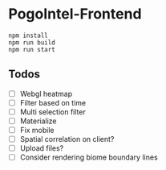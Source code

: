 # PogoIntel-Frontend

```
npm install
npm run build
npm run start
```


## Todos
- [ ]  Webgl heatmap
- [ ]  Filter based on time
- [ ]  Multi selection filter
- [ ]  Materialize
- [ ]  Fix mobile
- [ ]  Spatial correlation on client?
- [ ]  Upload files?
- [ ]  Consider rendering biome boundary lines
